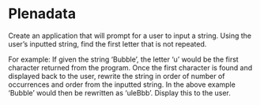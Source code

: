 # Plenadata


Create an application that will prompt for a user to input a string. 
Using the user’s inputted string, find the first letter that is not repeated. 
 
For example: If given the string ‘Bubble’, the letter ‘u’ would be the first character returned from the program. 
Once the first character is found and displayed back to the user, rewrite the string in order of number of occurrences and order from the inputted string. 
In the above example ‘Bubble’ would then be rewritten as ‘uleBbb’. Display this to the user.

